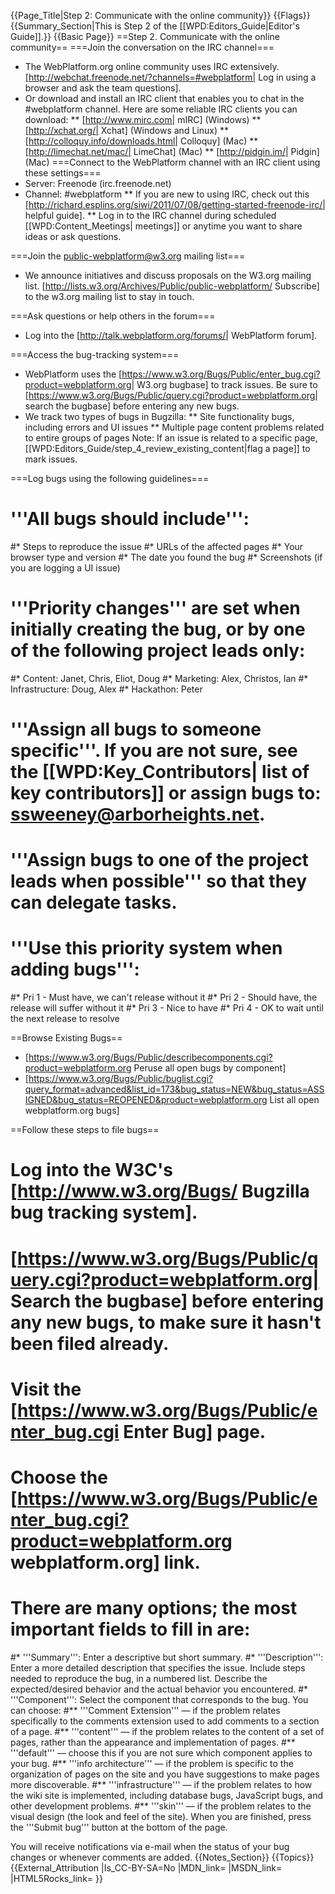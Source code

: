 {{Page_Title|Step 2: Communicate with the online community}}
{{Flags}}
{{Summary_Section|This is Step 2 of the [[WPD:Editors_Guide|Editor's Guide]].}}
{{Basic Page}}
==Step 2. Communicate with the online community==
===Join the conversation on the IRC channel===
* The WebPlatform.org online community uses IRC extensively. [http://webchat.freenode.net/?channels=#webplatform| Log in using a browser and ask the team questions].
* Or download and install an IRC client that enables you to chat in the #webplatform channel. Here are some reliable IRC clients you can download:
** [http://www.mirc.com| mIRC] (Windows)
** [http://xchat.org/| Xchat] (Windows and Linux)
** [http://colloquy.info/downloads.html| Colloquy] (Mac)
** [http://limechat.net/mac/| LimeChat] (Mac)
** [http://pidgin.im/| Pidgin] (Mac)
===Connect to the WebPlatform channel with an IRC client using these settings===
* Server: Freenode (irc.freenode.net)
* Channel: #webplatform
** If you are new to using IRC, check out this [http://richard.esplins.org/siwi/2011/07/08/getting-started-freenode-irc/| helpful guide].
** Log in to the IRC channel during scheduled [[WPD:Content_Meetings| meetings]] or anytime you want to share ideas or ask questions. 

===Join the public-webplatform@w3.org mailing list===
* We announce initiatives and discuss proposals on the W3.org mailing list. [http://lists.w3.org/Archives/Public/public-webplatform/ Subscribe] to the w3.org mailing list to stay in touch.

===Ask questions or help others in the forum===
* Log into the [http://talk.webplatform.org/forums/| WebPlatform forum].

===Access the bug-tracking system===
* WebPlatform uses the [https://www.w3.org/Bugs/Public/enter_bug.cgi?product=webplatform.org| W3.org bugbase] to track issues. Be sure to [https://www.w3.org/Bugs/Public/query.cgi?product=webplatform.org| search the bugbase] before entering any new bugs.
* We track two types of bugs in Bugzilla:
** Site functionality bugs, including errors and UI issues
** Multiple page content problems related to entire groups of pages 
 Note: If an issue is related to a specific page, [[WPD:Editors_Guide/step_4_review_existing_content|flag a page]] to mark issues.

===Log bugs using the following guidelines===

# '''All bugs should include''': 
#* Steps to reproduce the issue 
#* URLs of the affected pages 
#* Your browser type and version 
#* The date you found the bug 
#* Screenshots (if you are logging a UI issue)
# '''Priority changes''' are set when initially creating the bug, or by one of the following project leads only:
#* Content: Janet, Chris, Eliot, Doug
#* Marketing: Alex, Christos, Ian
#* Infrastructure: Doug, Alex
#* Hackathon: Peter
# '''Assign all bugs to someone specific'''. If you are not sure, see the [[WPD:Key_Contributors| list of key contributors]] or assign bugs to: ssweeney@arborheights.net.
# '''Assign bugs to one of the project leads when possible''' so that they can delegate tasks.
# '''Use this priority system when adding bugs''': 
#* Pri 1 - Must have, we can't release without it
#* Pri 2 - Should have, the release will suffer without it
#* Pri 3 - Nice to have
#* Pri 4 - OK to wait until the next release to resolve

==Browse Existing Bugs==
* [https://www.w3.org/Bugs/Public/describecomponents.cgi?product=webplatform.org Peruse all open bugs by component]
* [https://www.w3.org/Bugs/Public/buglist.cgi?query_format=advanced&list_id=173&bug_status=NEW&bug_status=ASSIGNED&bug_status=REOPENED&product=webplatform.org List all open webplatform.org bugs]

==Follow these steps to file bugs==

# Log into the W3C's [http://www.w3.org/Bugs/ Bugzilla bug tracking system].
# [https://www.w3.org/Bugs/Public/query.cgi?product=webplatform.org| Search the bugbase] before entering any new bugs, to make sure it hasn't been filed already. 
# Visit the [https://www.w3.org/Bugs/Public/enter_bug.cgi Enter Bug] page.
# Choose the [https://www.w3.org/Bugs/Public/enter_bug.cgi?product=webplatform.org webplatform.org] link.
# There are many options; the most important fields to fill in are:
#* '''Summary''': Enter a descriptive but short summary.
#* '''Description''': Enter a more detailed description that specifies the issue. Include steps needed to reproduce the bug, in a numbered list. Describe  the expected/desired behavior and the actual behavior you encountered.
#* '''Component''': Select the component that corresponds to the bug. You can choose:
#** '''Comment Extension''' — if the problem relates specifically to the comments extension used to add comments to a section of a page.
#** '''content''' — if the problem relates to the content of a set of pages, rather than the appearance and implementation of pages.
#** '''default''' — choose this if you are not sure which component applies to your bug.
#** '''info architecture''' — if the problem is specific to the organization of pages on the site and you have suggestions to make pages more discoverable.
#** '''infrastructure''' — if the problem relates to how the wiki site is implemented, including database bugs, JavaScript bugs, and other development problems.
#** '''skin''' — if the problem relates to the visual design (the look and feel of the site).
When you are finished, press the '''Submit bug''' button at the bottom of the page.

You will receive notifications via e-mail when the status of your bug changes or whenever comments are added. 
{{Notes_Section}}
{{Topics}}
{{External_Attribution
|Is_CC-BY-SA=No
|MDN_link=
|MSDN_link=
|HTML5Rocks_link=
}}